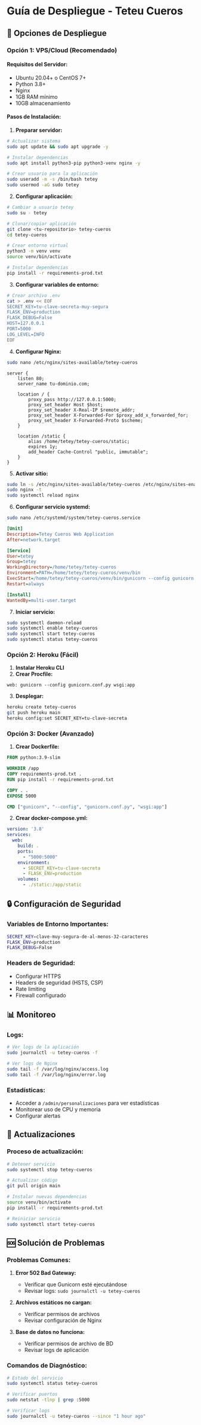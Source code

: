 # Guía de Despliegue - Teteu Cueros

## 🚀 Opciones de Despliegue

### **Opción 1: VPS/Cloud (Recomendado)**

#### **Requisitos del Servidor:**
- Ubuntu 20.04+ o CentOS 7+
- Python 3.8+
- Nginx
- 1GB RAM mínimo
- 10GB almacenamiento

#### **Pasos de Instalación:**

1. **Preparar servidor:**
```bash
# Actualizar sistema
sudo apt update && sudo apt upgrade -y

# Instalar dependencias
sudo apt install python3-pip python3-venv nginx -y

# Crear usuario para la aplicación
sudo useradd -m -s /bin/bash tetey
sudo usermod -aG sudo tetey
```

2. **Configurar aplicación:**
```bash
# Cambiar a usuario tetey
sudo su - tetey

# Clonar/copiar aplicación
git clone <tu-repositorio> tetey-cueros
cd tetey-cueros

# Crear entorno virtual
python3 -m venv venv
source venv/bin/activate

# Instalar dependencias
pip install -r requirements-prod.txt
```

3. **Configurar variables de entorno:**
```bash
# Crear archivo .env
cat > .env << EOF
SECRET_KEY=tu-clave-secreta-muy-segura
FLASK_ENV=production
FLASK_DEBUG=False
HOST=127.0.0.1
PORT=5000
LOG_LEVEL=INFO
EOF
```

4. **Configurar Nginx:**
```bash
sudo nano /etc/nginx/sites-available/tetey-cueros
```

```nginx
server {
    listen 80;
    server_name tu-dominio.com;

    location / {
        proxy_pass http://127.0.0.1:5000;
        proxy_set_header Host $host;
        proxy_set_header X-Real-IP $remote_addr;
        proxy_set_header X-Forwarded-For $proxy_add_x_forwarded_for;
        proxy_set_header X-Forwarded-Proto $scheme;
    }

    location /static {
        alias /home/tetey/tetey-cueros/static;
        expires 1y;
        add_header Cache-Control "public, immutable";
    }
}
```

5. **Activar sitio:**
```bash
sudo ln -s /etc/nginx/sites-available/tetey-cueros /etc/nginx/sites-enabled/
sudo nginx -t
sudo systemctl reload nginx
```

6. **Configurar servicio systemd:**
```bash
sudo nano /etc/systemd/system/tetey-cueros.service
```

```ini
[Unit]
Description=Tetey Cueros Web Application
After=network.target

[Service]
User=tetey
Group=tetey
WorkingDirectory=/home/tetey/tetey-cueros
Environment=PATH=/home/tetey/tetey-cueros/venv/bin
ExecStart=/home/tetey/tetey-cueros/venv/bin/gunicorn --config gunicorn.conf.py wsgi:app
Restart=always

[Install]
WantedBy=multi-user.target
```

7. **Iniciar servicio:**
```bash
sudo systemctl daemon-reload
sudo systemctl enable tetey-cueros
sudo systemctl start tetey-cueros
sudo systemctl status tetey-cueros
```

### **Opción 2: Heroku (Fácil)**

1. **Instalar Heroku CLI**
2. **Crear Procfile:**
```
web: gunicorn --config gunicorn.conf.py wsgi:app
```

3. **Desplegar:**
```bash
heroku create tetey-cueros
git push heroku main
heroku config:set SECRET_KEY=tu-clave-secreta
```

### **Opción 3: Docker (Avanzado)**

1. **Crear Dockerfile:**
```dockerfile
FROM python:3.9-slim

WORKDIR /app
COPY requirements-prod.txt .
RUN pip install -r requirements-prod.txt

COPY . .
EXPOSE 5000

CMD ["gunicorn", "--config", "gunicorn.conf.py", "wsgi:app"]
```

2. **Crear docker-compose.yml:**
```yaml
version: '3.8'
services:
  web:
    build: .
    ports:
      - "5000:5000"
    environment:
      - SECRET_KEY=tu-clave-secreta
      - FLASK_ENV=production
    volumes:
      - ./static:/app/static
```

## 🔒 Configuración de Seguridad

### **Variables de Entorno Importantes:**
```bash
SECRET_KEY=clave-muy-segura-de-al-menos-32-caracteres
FLASK_ENV=production
FLASK_DEBUG=False
```

### **Headers de Seguridad:**
- Configurar HTTPS
- Headers de seguridad (HSTS, CSP)
- Rate limiting
- Firewall configurado

## 📊 Monitoreo

### **Logs:**
```bash
# Ver logs de la aplicación
sudo journalctl -u tetey-cueros -f

# Ver logs de Nginx
sudo tail -f /var/log/nginx/access.log
sudo tail -f /var/log/nginx/error.log
```

### **Estadísticas:**
- Acceder a `/admin/personalizaciones` para ver estadísticas
- Monitorear uso de CPU y memoria
- Configurar alertas

## 🔄 Actualizaciones

### **Proceso de actualización:**
```bash
# Detener servicio
sudo systemctl stop tetey-cueros

# Actualizar código
git pull origin main

# Instalar nuevas dependencias
source venv/bin/activate
pip install -r requirements-prod.txt

# Reiniciar servicio
sudo systemctl start tetey-cueros
```

## 🆘 Solución de Problemas

### **Problemas Comunes:**

1. **Error 502 Bad Gateway:**
   - Verificar que Gunicorn esté ejecutándose
   - Revisar logs: `sudo journalctl -u tetey-cueros`

2. **Archivos estáticos no cargan:**
   - Verificar permisos de archivos
   - Revisar configuración de Nginx

3. **Base de datos no funciona:**
   - Verificar permisos de archivo de BD
   - Revisar logs de aplicación

### **Comandos de Diagnóstico:**
```bash
# Estado del servicio
sudo systemctl status tetey-cueros

# Verificar puertos
sudo netstat -tlnp | grep :5000

# Verificar logs
sudo journalctl -u tetey-cueros --since "1 hour ago"
```

